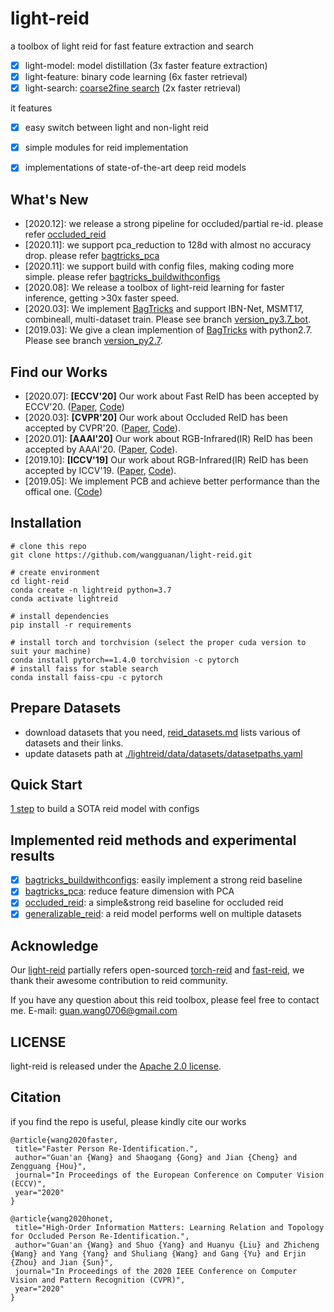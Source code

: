 # light-reid
a toolbox of light reid for fast feature extraction and search 
- [x] light-model: model distillation (3x faster feature extraction)
- [x] light-feature: binary code learning (6x faster retrieval)
- [x] light-search: [coarse2fine search](https://arxiv.org/abs/2008.06826) (2x faster retrieval)

it features
- [x] easy switch between light and non-light reid
- [x] simple modules for reid implementation
- [x] implementations of state-of-the-art deep reid models 


## What's New
- [2020.12]: we release a strong pipeline for occluded/partial re-id. please refer [occluded_reid](./examples/occluded_reid)
- [2020.11]: we support pca_reduction to 128d with almost no accuracy drop. please refer [bagtricks_pca](./examples/bagtricks_pca)
- [2020.11]: we support build with config files, making coding more simple. please refer [bagtricks_buildwithconfigs](./examples/bagtricks_buildwithconfigs)
- [2020.08]: We release a toolbox of light-reid learning for faster inference, getting >30x faster speed.
- [2020.03]: We implement [BagTricks](https://ieeexplore.ieee.org/document/8930088) and support IBN-Net, MSMT17, combineall, multi-dataset train. Please see branch [version_py3.7_bot](https://github.com/wangguanan/light-reid/tree/version_py3.7_bot).
- [2019.03]: We give a clean implemention of  [BagTricks](https://ieeexplore.ieee.org/document/8930088) with python2.7. Please see branch [version_py2.7](https://github.com/wangguanan/light-reid/tree/version_py2.7).


## Find our Works
* [2020.07]: **[ECCV'20]** Our work about Fast ReID has been accepted by ECCV'20. ([Paper](https://arxiv.org/abs/2008.06826), [Code](https://github.com/wangguanan/light-reid))
* [2020.03]: **[CVPR'20]** Our work about Occluded ReID has been accepted by CVPR'20. ([Paper](https://arxiv.org/abs/2003.08177), [Code](https://github.com/wangguanan/HOReID)).
* [2020.01]: **[AAAI'20]** Our work about RGB-Infrared(IR) ReID has been accepted by AAAI'20. ([Paper](https://arxiv.org/pdf/2002.04114.pdf), [Code](https://github.com/wangguanan/JSIA-ReID)).
* [2019.10]: **[ICCV'19]** Our work about RGB-Infrared(IR) ReID has been accepted by ICCV'19. ([Paper](http://openaccess.thecvf.com/content_ICCV_2019/papers/Wang_RGB-Infrared_Cross-Modality_Person_Re-Identification_via_Joint_Pixel_and_Feature_Alignment_ICCV_2019_paper.pdf), [Code](https://github.com/wangguanan/AlignGAN)).
* [2019.05]: We implement PCB and achieve better performance than the offical one. ([Code](https://github.com/wangguanan/Pytorch-Person-ReID-Baseline-PCB-Beyond-Part-Models))


## Installation
```shell script
# clone this repo
git clone https://github.com/wangguanan/light-reid.git

# create environment
cd light-reid
conda create -n lightreid python=3.7
conda activate lightreid

# install dependencies
pip install -r requirements

# install torch and torchvision (select the proper cuda version to suit your machine)
conda install pytorch==1.4.0 torchvision -c pytorch
# install faiss for stable search
conda install faiss-cpu -c pytorch
```

## Prepare Datasets

- download datasets that you need, [reid_datasets.md](./reid_datasets.md) lists various of datasets and their links.
- update datasets path at [./lightreid/data/datasets/datasetpaths.yaml](./lightreid/data/datasets/datasetpaths.yaml)

## Quick Start 
[1 step](./examples/bagtricks_buildwithconfigs) to build a SOTA reid model with configs


## Implemented reid methods and experimental results

- [x] [bagtricks_buildwithconfigs](./examples/bagtricks_buildwithconfigs): easily implement a strong reid baseline
- [x] [bagtricks_pca](./examples/bagtricks_pca): reduce feature dimension with PCA
- [x] [occluded_reid](./examples/occluded_reid): a simple&strong reid baseline for occluded reid
- [x] [generalizable_reid](./examples/generalizable_reid): a reid model performs well on multiple datasets

## Acknowledge

Our [light-reid](https://github.com/wangguanan/light-reid) partially refers open-sourced 
[torch-reid](https://github.com/KaiyangZhou/deep-person-reid) and 
[fast-reid](https://github.com/JDAI-CV/fast-reid),
we thank their awesome contribution to reid community. 

If you have any question about this reid toolbox, please feel free to contact me.
E-mail: guan.wang0706@gmail.com

## LICENSE
light-reid is released under the [Apache 2.0 license](./LICENSE).


## Citation
if you find the repo is useful, please kindly cite our works
```
@article{wang2020faster,
 title="Faster Person Re-Identification.",
 author="Guan'an {Wang} and Shaogang {Gong} and Jian {Cheng} and Zengguang {Hou}",
 journal="In Proceedings of the European Conference on Computer Vision (ECCV)",
 year="2020"
}

@article{wang2020honet,
 title="High-Order Information Matters: Learning Relation and Topology for Occluded Person Re-Identification.",
 author="Guan'an {Wang} and Shuo {Yang} and Huanyu {Liu} and Zhicheng {Wang} and Yang {Yang} and Shuliang {Wang} and Gang {Yu} and Erjin {Zhou} and Jian {Sun}",
 journal="In Proceedings of the 2020 IEEE Conference on Computer Vision and Pattern Recognition (CVPR)",
 year="2020"
}
```
